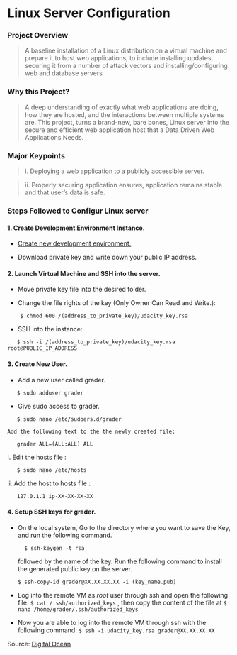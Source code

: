 # Linux Server Configuration

### Project Overview
 >A baseline installation of a Linux distribution on a virtual machine and prepare it to host web applications, to include installing updates, securing it from a number of attack vectors and installing/configuring web and database servers

### Why this Project?
>A deep understanding of exactly what web applications are doing, how they are hosted, and the interactions between multiple systems are. This project, turns a brand-new, bare bones, Linux server into the secure and efficient web application host that a Data Driven Web Applications Needs.

### Major Keypoints
> i. Deploying a web application to a publicly accessible server.

> ii. Properly securing application ensures, application remains stable and that user’s data is safe.

### Steps Followed to Configur Linux server
#### 1. Create Development Environment Instance.

  * [Create new development environment.](https://www.udacity.com/account#!/development_environmet)

  * Download private key and write down your public IP address.

#### 2. Launch Virtual Machine and SSH into the server.

  * Move private key file into the desired folder.

  * Change the file rights of the key (Only Owner Can Read and Write.):

 ```
     $ chmod 600 /(address_to_private_key)/udacity_key.rsa
 ```

  * SSH into the instance:

  ```
     $ ssh -i /(address_to_private_key)/udacity_key.rsa root@PUBLIC_IP_ADDRESS
  ```

#### 3. Create New User.

  * Add a new user called grader.

  ```
     $ sudo adduser grader
  ```

  * Give sudo access to grader.

  ```
     $ sudo nano /etc/sudoers.d/grader
  ```
    Add the following text to the the newly created file:

  ```
     grader ALL=(ALL:ALL) ALL
  ```
   i. Edit the hosts file :

   ```
      $ sudo nano /etc/hosts
   ```

   ii. Add the host to hosts file :

   ```
      127.0.1.1 ip-XX-XX-XX-XX
   ```

#### 4. Setup SSH keys for grader.

  * On the local system, Go to the directory where you want to save the Key, and run the following command.

    ```
      $ ssh-keygen -t rsa
    ```

    followed by the name of the key. Run the following command to install the generated public key on the server.

    ```
    $ ssh-copy-id grader@XX.XX.XX.XX -i (key_name.pub)
    ```

  * Log into the remote VM as *root* user through ssh and open the following file: `$ cat /.ssh/authorized_keys` , then copy the content of the file at  `$ nano /home/grader/.ssh/authorized_keys` 

  * Now you are able to log into the remote VM through ssh with the following command: `$ ssh -i udacity_key.rsa grader@XX.XX.XX.XX`

Source: [Digital Ocean](https://www.digitalocean.com/community/tutorials/how-to-set-up-ssh-keys--2)
